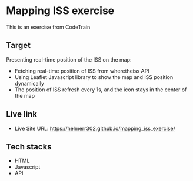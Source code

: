 # Mapping ISS exercise

This is an exercise from CodeTrain

## Target

Presenting real-time position of the ISS on the map:

- Fetching real-time position of ISS from wheretheiss API
- Using Leaflet Javascript library to show the map and ISS position dynamically
- The position of ISS refresh every 1s, and the icon stays in the center of the map

## Live link

- Live Site URL: https://helmerr302.github.io/mapping_iss_exercise/

## Tech stacks

- HTML
- Javascript
- API
